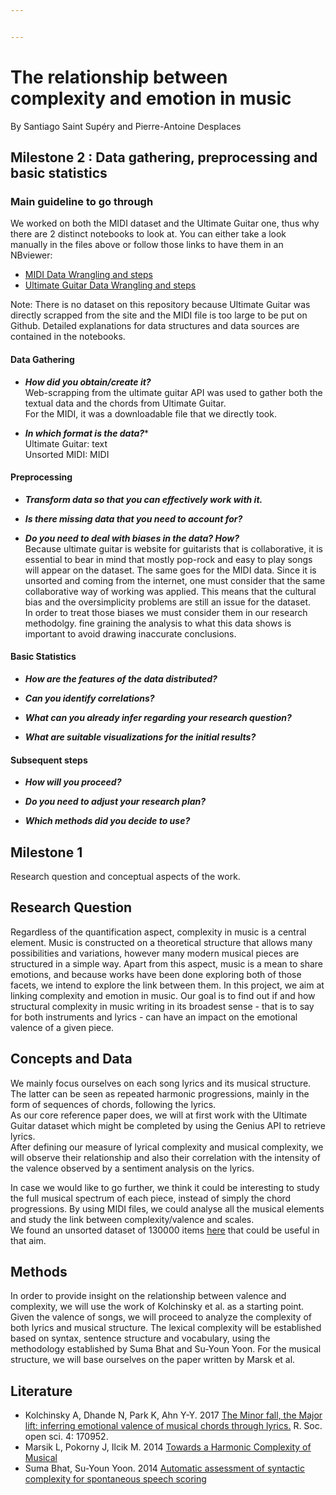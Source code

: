```yaml
---


---
```


<h1 id="the-relationship-between-complexity-and-emotion-in-music">The relationship between complexity and emotion in music</h1>
<p>By Santiago Saint Supéry and Pierre-Antoine Desplaces</p>
<h2 id="milestone-2--data-gathering-preprocessing-and-basic-statistics">Milestone 2 : Data gathering, preprocessing and basic statistics</h2>
<h3 id="main-guideline-to-go-through">Main guideline to go through</h3>
<p>We worked on both the MIDI dataset and the Ultimate Guitar one, thus why there are 2 distinct notebooks to look at. You can either take a look manually in the files above or follow those links to have them in an NBviewer:</p>
<ul>
<li><a href="https://nbviewer.jupyter.org/github/CSantiStSup/Digital_Musicology/blob/master/MIDI_data_wrangling__Miletstone%202.ipynb">MIDI Data Wrangling and steps</a></li>
<li><a href="link">Ultimate Guitar Data Wrangling and steps</a></li>
</ul>
<p>Note: There is no dataset on this repository because Ultimate Guitar was directly scrapped from the site and the MIDI file is too large to be put on Github. Detailed explanations for data structures and data sources are contained in the notebooks.</p>
<h4 id="data-gathering">Data Gathering</h4>
<ul>
<li>
<p><em><strong>How did you obtain/create it?</strong></em><br>
Web-scrapping from the ultimate guitar API was used to gather both the textual data and the chords from Ultimate Guitar.<br>
For the MIDI, it was a downloadable file that we directly took.</p>
</li>
<li>
<p><em><strong>In which format is the data?</strong></em>*<br>
Ultimate Guitar: text<br>
Unsorted MIDI: MIDI</p>
</li>
</ul>
<h4 id="preprocessing">Preprocessing</h4>
<ul>
<li>
<p><em><strong>Transform data so that you can effectively work with it.</strong></em></p>
</li>
<li>
<p><em><strong>Is there missing data that you need to account for?</strong></em></p>
</li>
<li>
<p><em><strong>Do you need to deal with biases in the data? How?</strong></em><br>
Because ultimate guitar is website for guitarists that is collaborative, it is essential to bear in mind that mostly pop-rock and easy to play songs will appear on the dataset. The same goes for the MIDI data. Since it is unsorted and coming from the internet, one must consider that the same collaborative way of working was applied. This means that the cultural bias and the oversimplicity problems are still an issue for the dataset.<br>
In order to treat those biases we must consider them in our research methodolgy. fine graining the analysis to what this data shows is important to avoid drawing inaccurate conclusions.</p>
</li>
</ul>
<h4 id="basic-statistics">Basic Statistics</h4>
<ul>
<li>
<p><em><strong>How are the features of the data distributed?</strong></em></p>
</li>
<li>
<p><em><strong>Can you identify correlations?</strong></em></p>
</li>
<li>
<p><em><strong>What can you already infer regarding your research question?</strong></em></p>
</li>
<li>
<p><em><strong>What are suitable visualizations for the initial results?</strong></em></p>
</li>
</ul>
<h4 id="subsequent-steps">Subsequent steps</h4>
<ul>
<li>
<p><em><strong>How will you proceed?</strong></em></p>
</li>
<li>
<p><em><strong>Do you need to adjust your research plan?</strong></em></p>
</li>
<li>
<p><em><strong>Which methods did you decide to use?</strong></em></p>
</li>
</ul>
<h2 id="milestone-1">Milestone 1</h2>
<p>Research question and conceptual aspects of the work.</p>
<h2 id="research-question">Research Question</h2>
<p>Regardless of the quantification aspect, complexity in music is a central element. Music is constructed on a theoretical structure that allows many possibilities and variations, however many modern musical pieces are structured in a simple way. Apart from this aspect, music is a mean to share emotions, and because works have been done exploring both of those facets, we intend to explore the link between them. In this project, we aim at linking complexity and emotion in music. Our goal is to find out if and how structural complexity in music writing in its broadest sense - that is to say for both instruments and lyrics - can have an impact on the emotional valence of a given piece.</p>
<h2 id="concepts-and-data">Concepts and Data</h2>
<p>We mainly focus ourselves on each song lyrics and its musical structure. The latter can be seen as repeated harmonic progressions, mainly in the form of sequences of chords, following the lyrics.<br>
As our core reference paper does, we will at first work with the Ultimate Guitar dataset which might be completed by using the Genius API to retrieve lyrics.<br>
After defining our measure of lyrical complexity  and musical complexity, we will observe their relationship and also their correlation with the intensity of the valence observed by a sentiment analysis on the lyrics.</p>
<p>In case we would like to go further, we think it could be interesting to study the full musical spectrum of each piece, instead of simply the chord progressions. By using MIDI files, we could analyse all the musical elements and study the link between complexity/valence and scales.<br>
We found an unsorted dataset of 130000 items <a href="https://www.reddit.com/r/datasets/comments/3akhxy/the_largest_midi_collection_on_the_internet/">here</a> that could be useful in that aim.</p>
<h2 id="methods">Methods</h2>
<p>In order to provide insight on the relationship between valence and complexity, we will use the work of Kolchinsky et al. as a starting point. Given the valence of songs, we will proceed to analyze the complexity of both lyrics and musical structure. The lexical complexity will be established based on syntax, sentence structure and vocabulary, using the methodology established by Suma Bhat and Su-Youn Yoon. For the musical structure, we will base ourselves on the paper written by Marsk et al.</p>
<h2 id="literature">Literature</h2>
<ul>
<li>Kolchinsky A, Dhande N, Park K, Ahn Y-Y. 2017 <a href="http://dx.doi.org/10.1098/rsos.170952">The Minor fall, the Major lift: inferring emotional valence of musical chords through lyrics.</a> R. Soc. open sci. 4: 170952.</li>
<li>Marsik L, Pokorny J, Ilcik M. 2014 <a href="https://pdfs.semanticscholar.org/c903/4270c01409df0da70d5266eb0868beda29a1.pdf">Towards a Harmonic Complexity of Musical</a></li>
<li>Suma Bhat, Su-Youn Yoon. 2014 <a href="https://ac.els-cdn.com/S0167639314000715/1-s2.0-S0167639314000715-main.pdf?_tid=f7f218cf-da04-45fb-b5c8-9bb96531e5a3&amp;acdnat=1521561519_a4db864919711cd42f236550c7204659">Automatic assessment of syntactic complexity for spontaneous speech scoring</a></li>
</ul>

